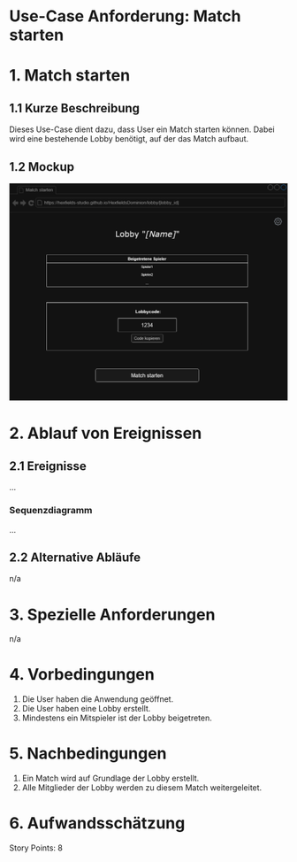 # Use-Case Anforderung: Match starten

# 1. Match starten

## 1.1 Kurze Beschreibung
Dieses Use-Case dient dazu, dass User ein Match starten können. Dabei wird eine bestehende Lobby benötigt, auf der das Match aufbaut.

## 1.2 Mockup
![Mockup Match starten](match_starten.png)

# 2. Ablauf von Ereignissen

## 2.1 Ereignisse
...

### Sequenzdiagramm
...

## 2.2 Alternative Abläufe
n/a

# 3. Spezielle Anforderungen
n/a

# 4. Vorbedingungen
1. Die User haben die Anwendung geöffnet.
2. Die User haben eine Lobby erstellt.
3. Mindestens ein Mitspieler ist der Lobby beigetreten.

# 5. Nachbedingungen
1. Ein Match wird auf Grundlage der Lobby erstellt.
2. Alle Mitglieder der Lobby werden zu diesem Match weitergeleitet.

# 6. Aufwandsschätzung
Story Points: 8

